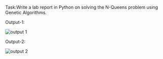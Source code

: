 Task:Write a lab report in Python on solving the N-Queens problem using Genetic Algorithms.

Output-1:

![output 1](https://github.com/user-attachments/assets/e12da88c-4051-41fe-b85e-f63b45efbf7e)

Output-2:

![output 2](https://github.com/user-attachments/assets/db0b6b09-b3d8-4fe4-8cd3-1ca97ae25f73)
